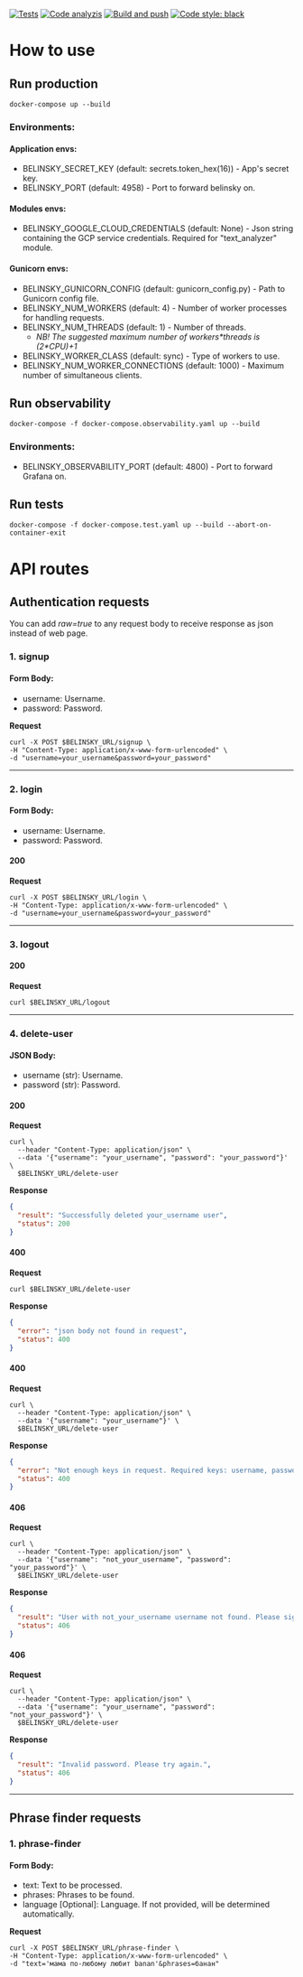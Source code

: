 [![Tests](https://github.com/riZZZhik/belinsky/workflows/Tests/badge.svg)](https://github.com/riZZZhik/belinsky/actions/workflows/tests.yaml)
[![Code analyzis](https://github.com/riZZZhik/belinsky/workflows/Code%20analyzis/badge.svg)](https://github.com/riZZZhik/belinsky/actions/workflows/code_analyzis.yaml)
[![Build and push](https://github.com/riZZZhik/belinsky/workflows/Push%20new%20release%20to%20Docker%20Hub/badge.svg)](https://github.com/riZZZhik/belinsky/actions/workflows/push_docker_image.yaml)
[![Code style: black](https://img.shields.io/badge/code%20style-black-000000.svg)](https://github.com/psf/black)

# How to use

## Run production
`docker-compose up --build` 

### Environments:
#### Application envs:
- BELINSKY_SECRET_KEY (default: secrets.token_hex(16)) - App's secret key.
- BELINSKY_PORT (default: 4958) - Port to forward belinsky on.

#### Modules envs:
- BELINSKY_GOOGLE_CLOUD_CREDENTIALS (default: None) - Json string containing the GCP service credentials. Required for "text_analyzer" module.

#### Gunicorn envs:
- BELINSKY_GUNICORN_CONFIG (default: gunicorn_config.py) - Path to Gunicorn config file.
- BELINSKY_NUM_WORKERS (default: 4) - Number of worker processes for handling requests.
- BELINSKY_NUM_THREADS (default: 1) - Number of threads.
  - _NB! The suggested maximum number of workers\*threads is (2*CPU)+1_
- BELINSKY_WORKER_CLASS (default: sync) - Type of workers to use.
- BELINSKY_NUM_WORKER_CONNECTIONS (default: 1000) - Maximum number of simultaneous clients.

## Run observability
`docker-compose -f docker-compose.observability.yaml up --build`

### Environments:
- BELINSKY_OBSERVABILITY_PORT (default: 4800) - Port to forward Grafana on.

## Run tests
`docker-compose -f docker-compose.test.yaml up --build --abort-on-container-exit`

# API routes

## Authentication requests
You can add _raw=true_ to any request body to receive response as json instead of web page.

### 1. signup

#### Form Body:
* username: Username.
* password: Password.

**Request**

```shell
curl -X POST $BELINSKY_URL/signup \
-H "Content-Type: application/x-www-form-urlencoded" \
-d "username=your_username&password=your_password"
```

----------------

### 2. login

#### Form Body:
* username: Username.
* password: Password.

#### 200

**Request**

```shell
curl -X POST $BELINSKY_URL/login \
-H "Content-Type: application/x-www-form-urlencoded" \
-d "username=your_username&password=your_password"
```

----------------

### 3. logout

#### 200

**Request**

```shell
curl $BELINSKY_URL/logout
```

----------------

### 4. delete-user

#### JSON Body:
* username (str): Username.
* password (str): Password.

#### 200

**Request**

```shell
curl \ 
  --header "Content-Type: application/json" \
  --data '{"username": "your_username", "password": "your_password"}' \
  $BELINSKY_URL/delete-user
``` 

**Response**

```json
{
  "result": "Successfully deleted your_username user",
  "status": 200
}
```

#### 400

**Request**

```shell
curl $BELINSKY_URL/delete-user
``` 

**Response**

```json
{
  "error": "json body not found in request",
  "status": 400
}
```

#### 400

**Request**

```shell
curl \ 
  --header "Content-Type: application/json" \
  --data '{"username": "your_username"}' \
  $BELINSKY_URL/delete-user
``` 

**Response**

```json
{
  "error": "Not enough keys in request. Required keys: username, password",
  "status": 400
}
```

#### 406

**Request**

```shell
curl \ 
  --header "Content-Type: application/json" \
  --data '{"username": "not_your_username", "password": "your_password"}' \
  $BELINSKY_URL/delete-user
``` 

**Response**

```json
{
  "result": "User with not_your_username username not found. Please signup first",
  "status": 406
}
```

#### 406

**Request**

```shell
curl \ 
  --header "Content-Type: application/json" \
  --data '{"username": "your_username", "password": "not_your_password"}' \
  $BELINSKY_URL/delete-user
``` 

**Response**

```json
{
  "result": "Invalid password. Please try again.",
  "status": 406
}
```

----------------


## Phrase finder requests

### 1. phrase-finder

#### Form Body:
* text: Text to be processed.
* phrases: Phrases to be found.
* language [Optional]: Language. If not provided, will be determined automatically.

**Request**

```shell
curl -X POST $BELINSKY_URL/phrase-finder \
-H "Content-Type: application/x-www-form-urlencoded" \
-d "text='мама по-любому любит banan'&phrases=банан"
```